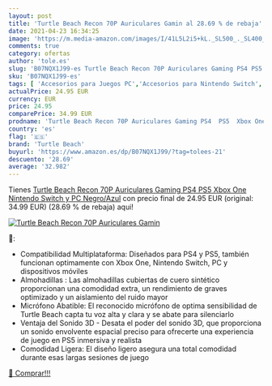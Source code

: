```yaml
---
layout: post
title: 'Turtle Beach Recon 70P Auriculares Gamin al 28.69 % de rebaja'
date: 2021-04-23 16:34:25
image: 'https://m.media-amazon.com/images/I/41L5L2i5+kL._SL500_._SL400_.jpg'
comments: true
category: ofertas
author: 'tole.es'
slug: 'B07NQX1J99-es Turtle Beach Recon 70P Auriculares Gaming PS4 PS5 Xbox One...'
sku: 'B07NQX1J99-es'
tags: [ 'Accesorios para Juegos PC','Accesorios para Nintendo Switch','Accesorios para PlayStation 4','Accesorios para Xbox One','Auriculares gaming con micrófono para PlayStation 4','Auriculares gaming para Nintendo Switch','Auriculares gaming para PC','Auriculares gaming para Xbox One','Auriculares para equipo de audio','Auriculares y accesorios','Electrónica','Hardware y juegos para Nintendo Switch','Hardware y juegos para PlayStation 4','Hardware y juegos para Xbox One','Juegos y Accesorios para PC','Videojuegos','nintendo','ps4','ps5','turtle beach','xbox', ]
actualPrice: 24.95 EUR
currency: EUR
price: 24.95
comparePrice: 34.99 EUR
prodname: 'Turtle Beach Recon 70P Auriculares Gaming PS4  PS5  Xbox One  Nintendo Switch y PC  Negro/Azul'
country: 'es'
flag: '🇪🇸'
brand: 'Turtle Beach'
buyurl: 'https://www.amazon.es/dp/B07NQX1J99/?tag=tolees-21'
descuento: '28.69'
average: '32.982'
---
```


Tienes [Turtle Beach Recon 70P Auriculares Gaming PS4  PS5  Xbox One  Nintendo Switch y PC  Negro/Azul](https://www.amazon.es/dp/B07NQX1J99/?tag=tolees-21) con precio final de  24.95 EUR (original: 34.99 EUR) (28.69 %  de rebaja) aqui!

[![Turtle Beach Recon 70P Auriculares Gamin](https://m.media-amazon.com/images/I/41L5L2i5+kL._SL500_._SL400_.jpg)](https://www.amazon.es/dp/B07NQX1J99/?tag=tolees-21)

🔎:

- Compatibilidad Multiplataforma: Diseñados para PS4 y PS5, también funcionan optimamente con Xbox One, Nintendo Switch, PC y dispositivos móviles
- Almohadillas : Las almohadillas cubiertas de cuero sintético proporcionan una comodidad extra, un rendimiento de graves optimizado y un aislamiento del ruido mayor
- Micrófono Abatible: El reconocido micrófono de optima sensibilidad de Turtle Beach capta tu voz alta y clara y se abate para silenciarlo
- Ventaja del Sonido 3D - Desata el poder del sonido 3D, que proporciona un sonido envolvente espacial preciso para ofrecerte una experiencia de juego en PS5 inmersiva y realista
- Comodidad Ligera: El diseño ligero asegura una total comodidad durante esas largas sesiones de juego

[🛒 Comprar!!!](https://www.amazon.es/dp/B07NQX1J99/?tag=tolees-21)
